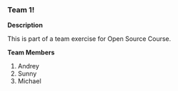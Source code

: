 ### Team 1!

**Description**

This is part of a team exercise for Open Source Course.

**Team Members**

1. Andrey
2. Sunny
3. Michael